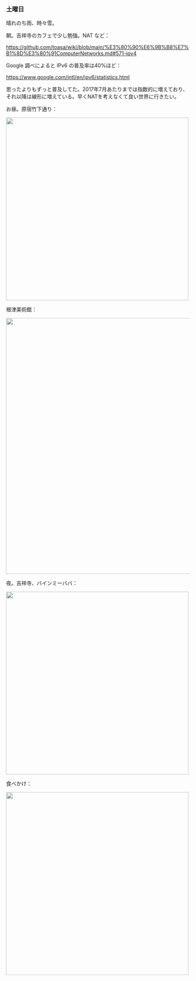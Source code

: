 ### 土曜日

晴れのち雨、時々雪。

朝。吉祥寺のカフェで少し勉強。NAT など：

https://github.com/toasa/wiki/blob/main/%E3%80%90%E6%9B%B8%E7%B1%8D%E3%80%91ComputerNetworks.md#571-ipv4

Google 調べによると IPv6 の普及率は40%ほど：

https://www.google.com/intl/en/ipv6/statistics.html

思ったよりもずっと普及してた。2017年7月あたりまでは指数的に増えており、
それ以降は線形に増えている。早くNATを考えなくて良い世界に行きたい。

お昼。原宿竹下通り：

<img src="https://i.imgur.com/0ztN9ri.jpg" width="500">

根津美術館：

<img src="https://i.imgur.com/pLF60T6.jpg" width="700">

夜。吉祥寺、バインミーババ：

<img src="https://i.imgur.com/X33i1wc.jpg" width="500">

食べかけ：

<img src="https://i.imgur.com/dXdUm4Y.jpg" width="500">